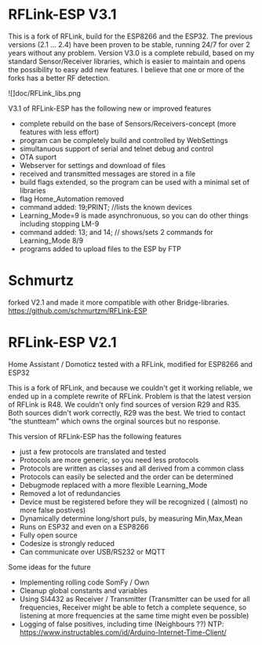 # RFLink-ESP V3.1

This is a fork of RFLink, build for the ESP8266 and the ESP32.
The previous versions (2.1 ... 2.4) have been proven to be stable, running 24/7 for over 2 years without any problem.
Version V3.0 is a complete rebuild, based on my standard Sensor/Receiver libraries, which is easier to maintain and opens the possibility to easy add new features.
I believe that one or more of the forks has a better RF detection.

![]doc/RFLink_libs.png

V3.1 of RFLink-ESP has the following new or improved features
- complete rebuild on the base of Sensors/Receivers-concept (more features with less effort)
- program can be completely build and controlled by WebSettings
- simultanuous support of serial and telnet debug and control
- OTA suport
- Webserver for settings and download of files
- received and transmitted messages are stored in a file
- build flags extended, so the program can be used with a minimal set of libraries
- flag Home_Automation removed
- command added:  19;PRINT;    //lists the known devices
- Learning_Mode=9 is made asynchronuous, so you can do other things including stopping LM-9
- command added:  13; and 14;   // shows/sets 2 commands for Learning_Mode 8/9
- programs added to upload files to the ESP by FTP

# Schmurtz
forked V2.1 and made it more compatible with other Bridge-libraries. https://github.com/schmurtzm/RFLink-ESP

# RFLink-ESP V2.1
Home Assistant / Domoticz tested with a RFLink, modified for ESP8266 and ESP32

This is a fork of RFLink, and because we couldn't get it working reliable, we ended up in a complete rewrite of RFLink.
Problem is that the latest version of RFLink is R48. We couldn't only find sources of version R29 and R35. Both sources didn't work correctly, R29 was the best. We tried to contact "the stuntteam" which owns the orginal sources but no response.

This version of RFLink-ESP has the following features
- just a few protocols are translated and tested
- Protocols are more generic, so you need less protocols
- Protocols are written as classes and all derived from a common class
- Protocols can easily be selected and the order can be determined
- Debugmode replaced with a more flexible Learning_Mode
- Removed a lot of redundancies
- Device must be registered before they will be recognized ( (almost) no more false postives)
- Dynamically determine long/short puls, by measuring Min,Max,Mean
- Runs on ESP32 and even on a ESP8266 
- Fully open source
- Codesize is strongly reduced
- Can communicate over USB/RS232 or MQTT

Some ideas for the future
- Implementing rolling code SomFy / Own
- Cleanup global constants and variables
- Using SI4432 as Receiver / Transmitter (Transmitter can be used for all frequencies, Receiver might be able to fetch a complete sequence, so listening at more frequencies at the same time might even be possible)
- Logging of false positives, including time (Neighbours ??)  NTP: https://www.instructables.com/id/Arduino-Internet-Time-Client/
